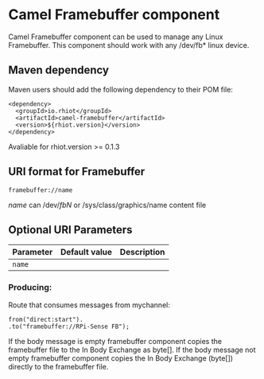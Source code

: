 # Camel Framebuffer component

Camel Framebuffer component can be used to manage any Linux Framebuffer.
This component should work with any /dev/fb* linux device.

## Maven dependency

Maven users should add the following dependency to their POM file:

    <dependency>
      <groupId>io.rhiot</groupId>
      <artifactId>camel-framebuffer</artifactId>
      <version>${rhiot.version}</version>
    </dependency>

 Avaliable for rhiot.version >= 0.1.3


## URI format for Framebuffer

    framebuffer://name

*name* can /dev/*fbN* or /sys/class/graphics/name content file

## Optional URI Parameters

| Parameter            | Default value        | Description   |
|----------------------|----------------------|---------------|
| `name`               |                      |               |

### Producing:

Route that consumes messages from mychannel:

    from("direct:start").
    .to("framebuffer://RPi-Sense FB");

If the body message is empty framebuffer component copies the framebuffer file to the In Body Exchange as byte[].
If the body message not empty framebuffer component copies the In Body Exchange (byte[]) directly to the framebuffer file.
